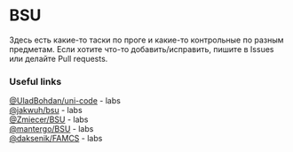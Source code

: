# BSU

Здесь есть какие-то таски по проге и какие-то контрольные по разным предметам. Если хотите что-то добавить/исправить, пишите в Issues или делайте Pull requests.


### Useful links
[@UladBohdan/uni-code](https://github.com/UladBohdan/uni-code) - labs  
[@jakwuh/bsu](https://github.com/jakwuh/bsu) - labs  
[@Zmiecer/BSU](https://github.com/Zmiecer/BSU) - labs  
[@mantergo/BSU](https://github.com/mantergo/BSU) - labs  
[@daksenik/FAMCS](https://github.com/daksenik/FAMCS) - labs  
